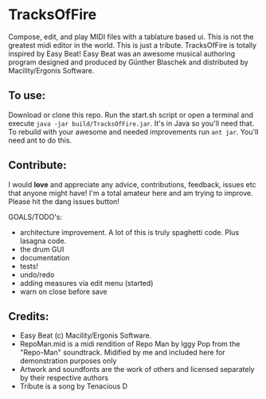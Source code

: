 # TracksOfFire

Compose, edit, and play MIDI files with a tablature based ui. This is not the greatest midi editor in the world. This is just a tribute. TracksOfFire is totally inspired by Easy Beat! Easy Beat was an awesome musical authoring program designed and produced by Günther Blaschek and distributed by Macility/Ergonis Software.

## To use:
Download or clone this repo. Run the start.sh script or open a terminal and execute `java -jar build/TracksOfFire.jar`. It's in Java so you'll need that.
To rebuild with your awesome and needed improvements run `ant jar`. You'll need ant to do this.

## Contribute:
I would **love** and appreciate any advice, contributions, feedback, issues etc that anyone might have! I'm a total amateur here and am trying to improve. Please hit the dang issues button!

GOALS/TODO's:
- architecture improvement. A lot of this is truly spaghetti code. Plus lasagna code.
- the drum GUI
- documentation
- tests!
- undo/redo
- adding measures via edit menu (started)
- warn on close before save

## Credits:
- Easy Beat (c) Macility/Ergonis Software.
- RepoMan.mid is a midi rendition of Repo Man by Iggy Pop from the "Repo-Man" soundtrack. Midified by me and included here for demonstration purposes only
- Artwork and soundfonts are the work of others and licensed separately by their respective authors
- Tribute is a song by Tenacious D
